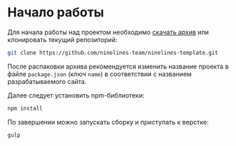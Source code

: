 # Начало работы

Для начала работы над проектом необходимо [скачать архив](https://github.com/ninelines-team/ninelines-template/archive/master.zip) или клонировать текущий репозиторий:

```bash
git clone https://github.com/ninelines-team/ninelines-template.git
```

После распаковки архива рекомендуется изменить название проекта в файле `package.json` (ключ `name`) в соответствии с названием разрабатываемого сайта.

Далее следует установить npm-библиотеки:

```bash
npm install
```

По завершении можно запускать сборку и приступать к верстке:

```bash
gulp
```
